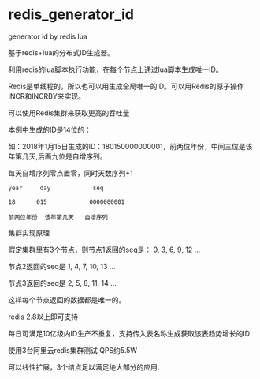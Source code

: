 # redis_generator_id
generator id by redis lua

基于redis+lua的分布式ID生成器。

利用redis的lua脚本执行功能，在每个节点上通过lua脚本生成唯一ID。

Redis是单线程的，所以也可以用生成全局唯一的ID。可以用Redis的原子操作 INCR和INCRBY来实现。

可以使用Redis集群来获取更高的吞吐量

本例中生成的ID是14位的：

如：2018年1月15日生成的ID：180150000000001，前两位年份，中间三位是该年第几天,后面九位是自增序列。

每天自增序列零点置零，同时天数序列+1

    year     day			seq
    
    18 	    015            0000000001
    
    前两位年份  该年第几天   自增序列

集群实现原理

假定集群里有3个节点，则节点1返回的seq是：
0, 3, 6, 9, 12 ...

节点2返回的seq是
1, 4, 7, 10, 13 ...

节点3返回的seq是
2, 5, 8, 11, 14 ...

这样每个节点返回的数据都是唯一的。

redis 2.8以上即可支持

每日可满足10亿级内ID生产不重复，支持传入表名称生成获取该表趋势增长的ID

使用3台阿里云redis集群测试 QPS约5.5W

可以线性扩展，3个结点足以满足绝大部分的应用.
